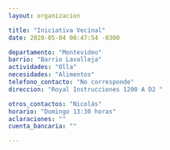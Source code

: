 ```yaml
---
layout: organizacion

title: "Iniciativa Vecinal"
date: 2020-05-04 00:47:54 -0300

departamento: "Montevideo"
barrio: "Barrio Lavalleja"
actividades: "Olla"
necesidades: "Alimentos"
telefono_contacto: "No corresponde"
direccion: "Royal Instrucciones 1200 A D2 "

otros_contactos: "Nicolás"
horario: "Domingo 13:30 horas"
aclaraciones: ""
cuenta_bancaria: ""

---
```

